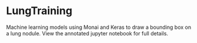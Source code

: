 # LungTraining
Machine learning models using Monai and Keras to draw a bounding box on a lung nodule.
View the annotated jupyter notebook for full details.
